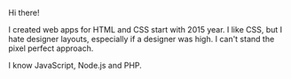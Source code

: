 Hi there!

I created web apps for HTML and CSS start with 2015 year. I like CSS, but I hate designer layouts, especially if a designer was high. I can't stand the pixel perfect approach.

I know JavaScript, Node.js and PHP. 
